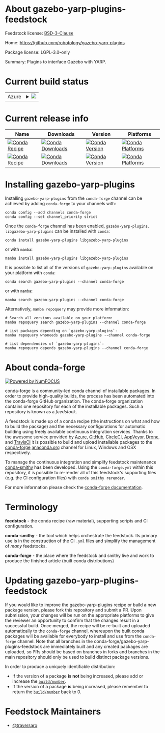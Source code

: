 About gazebo-yarp-plugins-feedstock
===================================

Feedstock license: [BSD-3-Clause](https://github.com/conda-forge/gazebo-yarp-plugins-feedstock/blob/main/LICENSE.txt)

Home: https://github.com/robotology/gazebo-yarp-plugins

Package license: LGPL-3.0-only

Summary: Plugins to interface Gazebo with YARP. 

Current build status
====================


<table>
    
  <tr>
    <td>Azure</td>
    <td>
      <details>
        <summary>
          <a href="https://dev.azure.com/conda-forge/feedstock-builds/_build/latest?definitionId=18941&branchName=main">
            <img src="https://dev.azure.com/conda-forge/feedstock-builds/_apis/build/status/gazebo-yarp-plugins-feedstock?branchName=main">
          </a>
        </summary>
        <table>
          <thead><tr><th>Variant</th><th>Status</th></tr></thead>
          <tbody><tr>
              <td>linux_64</td>
              <td>
                <a href="https://dev.azure.com/conda-forge/feedstock-builds/_build/latest?definitionId=18941&branchName=main">
                  <img src="https://dev.azure.com/conda-forge/feedstock-builds/_apis/build/status/gazebo-yarp-plugins-feedstock?branchName=main&jobName=linux&configuration=linux%20linux_64_" alt="variant">
                </a>
              </td>
            </tr><tr>
              <td>linux_aarch64</td>
              <td>
                <a href="https://dev.azure.com/conda-forge/feedstock-builds/_build/latest?definitionId=18941&branchName=main">
                  <img src="https://dev.azure.com/conda-forge/feedstock-builds/_apis/build/status/gazebo-yarp-plugins-feedstock?branchName=main&jobName=linux&configuration=linux%20linux_aarch64_" alt="variant">
                </a>
              </td>
            </tr><tr>
              <td>osx_64</td>
              <td>
                <a href="https://dev.azure.com/conda-forge/feedstock-builds/_build/latest?definitionId=18941&branchName=main">
                  <img src="https://dev.azure.com/conda-forge/feedstock-builds/_apis/build/status/gazebo-yarp-plugins-feedstock?branchName=main&jobName=osx&configuration=osx%20osx_64_" alt="variant">
                </a>
              </td>
            </tr><tr>
              <td>osx_arm64</td>
              <td>
                <a href="https://dev.azure.com/conda-forge/feedstock-builds/_build/latest?definitionId=18941&branchName=main">
                  <img src="https://dev.azure.com/conda-forge/feedstock-builds/_apis/build/status/gazebo-yarp-plugins-feedstock?branchName=main&jobName=osx&configuration=osx%20osx_arm64_" alt="variant">
                </a>
              </td>
            </tr><tr>
              <td>win_64</td>
              <td>
                <a href="https://dev.azure.com/conda-forge/feedstock-builds/_build/latest?definitionId=18941&branchName=main">
                  <img src="https://dev.azure.com/conda-forge/feedstock-builds/_apis/build/status/gazebo-yarp-plugins-feedstock?branchName=main&jobName=win&configuration=win%20win_64_" alt="variant">
                </a>
              </td>
            </tr>
          </tbody>
        </table>
      </details>
    </td>
  </tr>
</table>

Current release info
====================

| Name | Downloads | Version | Platforms |
| --- | --- | --- | --- |
| [![Conda Recipe](https://img.shields.io/badge/recipe-gazebo--yarp--plugins-green.svg)](https://anaconda.org/conda-forge/gazebo-yarp-plugins) | [![Conda Downloads](https://img.shields.io/conda/dn/conda-forge/gazebo-yarp-plugins.svg)](https://anaconda.org/conda-forge/gazebo-yarp-plugins) | [![Conda Version](https://img.shields.io/conda/vn/conda-forge/gazebo-yarp-plugins.svg)](https://anaconda.org/conda-forge/gazebo-yarp-plugins) | [![Conda Platforms](https://img.shields.io/conda/pn/conda-forge/gazebo-yarp-plugins.svg)](https://anaconda.org/conda-forge/gazebo-yarp-plugins) |
| [![Conda Recipe](https://img.shields.io/badge/recipe-libgazebo--yarp--plugins-green.svg)](https://anaconda.org/conda-forge/libgazebo-yarp-plugins) | [![Conda Downloads](https://img.shields.io/conda/dn/conda-forge/libgazebo-yarp-plugins.svg)](https://anaconda.org/conda-forge/libgazebo-yarp-plugins) | [![Conda Version](https://img.shields.io/conda/vn/conda-forge/libgazebo-yarp-plugins.svg)](https://anaconda.org/conda-forge/libgazebo-yarp-plugins) | [![Conda Platforms](https://img.shields.io/conda/pn/conda-forge/libgazebo-yarp-plugins.svg)](https://anaconda.org/conda-forge/libgazebo-yarp-plugins) |

Installing gazebo-yarp-plugins
==============================

Installing `gazebo-yarp-plugins` from the `conda-forge` channel can be achieved by adding `conda-forge` to your channels with:

```
conda config --add channels conda-forge
conda config --set channel_priority strict
```

Once the `conda-forge` channel has been enabled, `gazebo-yarp-plugins, libgazebo-yarp-plugins` can be installed with `conda`:

```
conda install gazebo-yarp-plugins libgazebo-yarp-plugins
```

or with `mamba`:

```
mamba install gazebo-yarp-plugins libgazebo-yarp-plugins
```

It is possible to list all of the versions of `gazebo-yarp-plugins` available on your platform with `conda`:

```
conda search gazebo-yarp-plugins --channel conda-forge
```

or with `mamba`:

```
mamba search gazebo-yarp-plugins --channel conda-forge
```

Alternatively, `mamba repoquery` may provide more information:

```
# Search all versions available on your platform:
mamba repoquery search gazebo-yarp-plugins --channel conda-forge

# List packages depending on `gazebo-yarp-plugins`:
mamba repoquery whoneeds gazebo-yarp-plugins --channel conda-forge

# List dependencies of `gazebo-yarp-plugins`:
mamba repoquery depends gazebo-yarp-plugins --channel conda-forge
```


About conda-forge
=================

[![Powered by
NumFOCUS](https://img.shields.io/badge/powered%20by-NumFOCUS-orange.svg?style=flat&colorA=E1523D&colorB=007D8A)](https://numfocus.org)

conda-forge is a community-led conda channel of installable packages.
In order to provide high-quality builds, the process has been automated into the
conda-forge GitHub organization. The conda-forge organization contains one repository
for each of the installable packages. Such a repository is known as a *feedstock*.

A feedstock is made up of a conda recipe (the instructions on what and how to build
the package) and the necessary configurations for automatic building using freely
available continuous integration services. Thanks to the awesome service provided by
[Azure](https://azure.microsoft.com/en-us/services/devops/), [GitHub](https://github.com/),
[CircleCI](https://circleci.com/), [AppVeyor](https://www.appveyor.com/),
[Drone](https://cloud.drone.io/welcome), and [TravisCI](https://travis-ci.com/)
it is possible to build and upload installable packages to the
[conda-forge](https://anaconda.org/conda-forge) [anaconda.org](https://anaconda.org/)
channel for Linux, Windows and OSX respectively.

To manage the continuous integration and simplify feedstock maintenance
[conda-smithy](https://github.com/conda-forge/conda-smithy) has been developed.
Using the ``conda-forge.yml`` within this repository, it is possible to re-render all of
this feedstock's supporting files (e.g. the CI configuration files) with ``conda smithy rerender``.

For more information please check the [conda-forge documentation](https://conda-forge.org/docs/).

Terminology
===========

**feedstock** - the conda recipe (raw material), supporting scripts and CI configuration.

**conda-smithy** - the tool which helps orchestrate the feedstock.
                   Its primary use is in the construction of the CI ``.yml`` files
                   and simplify the management of *many* feedstocks.

**conda-forge** - the place where the feedstock and smithy live and work to
                  produce the finished article (built conda distributions)


Updating gazebo-yarp-plugins-feedstock
======================================

If you would like to improve the gazebo-yarp-plugins recipe or build a new
package version, please fork this repository and submit a PR. Upon submission,
your changes will be run on the appropriate platforms to give the reviewer an
opportunity to confirm that the changes result in a successful build. Once
merged, the recipe will be re-built and uploaded automatically to the
`conda-forge` channel, whereupon the built conda packages will be available for
everybody to install and use from the `conda-forge` channel.
Note that all branches in the conda-forge/gazebo-yarp-plugins-feedstock are
immediately built and any created packages are uploaded, so PRs should be based
on branches in forks and branches in the main repository should only be used to
build distinct package versions.

In order to produce a uniquely identifiable distribution:
 * If the version of a package **is not** being increased, please add or increase
   the [``build/number``](https://docs.conda.io/projects/conda-build/en/latest/resources/define-metadata.html#build-number-and-string).
 * If the version of a package **is** being increased, please remember to return
   the [``build/number``](https://docs.conda.io/projects/conda-build/en/latest/resources/define-metadata.html#build-number-and-string)
   back to 0.

Feedstock Maintainers
=====================

* [@traversaro](https://github.com/traversaro/)

